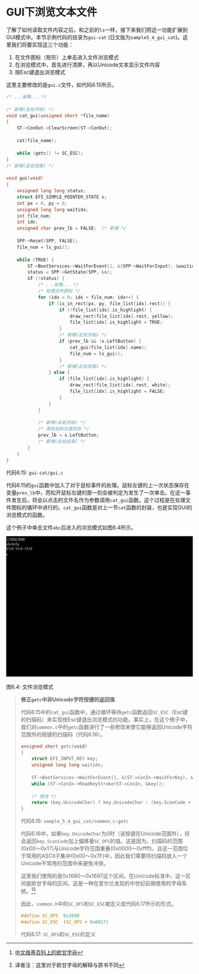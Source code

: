 # GUI下浏览文本文件

了解了如何读取文件内容之后，和之前的`ls`一样，接下来我们把这一功能扩展到GUI模式中。本节示例代码的目录为`gui-cat` (日文版为`sample5_4_gui_cat`)。这里我们将要实现这三个功能：

1. 在文件图标（矩形）上单击进入文件浏览模式
2. 在浏览模式中，首先进行清屏，再以Unicode文本显示文件内容
3. 按Esc键退出浏览模式

这里主要修改的是`gui.c`文件，如代码6.15所示。

```c
/* ...省略... */

/* 新增(此处开始) */
void cat_gui(unsigned short *file_name)
{
    ST->ConOut->ClearScreen(ST->ConOut);

    cat(file_name);

    while (getc() != SC_ESC);
}
/* 新增(此处结束) */

void gui(void)
{
    unsigned long long status;
    struct EFI_SIMPLE_POINTER_STATE s;
    int px = 0, py = 0;
    unsigned long long waitidx;
    int file_num;
    int idx;
    unsigned char prev_lb = FALSE;  /* 新增 */

    SPP->Reset(SPP, FALSE);
    file_num = ls_gui();

    while (TRUE) {
        ST->BootServices->WaitForEvent(1, &(SPP->WaitForInput), &waitidx);
        status = SPP->GetState(SPP, &s);
        if (!status) {
            /* ...省略... */
            /* 处理文件图标 */
            for (idx = 0; idx < file_num; idx++) {
                if (is_in_rect(px, py, file_list[idx].rect)) {
                    if (!file_list[idx].is_highlight) {
                        draw_rect(file_list[idx].rect, yellow);
                        file_list[idx].is_highlight = TRUE;
                    }
                    /* 新增(此处开始) */
                    if (prev_lb && !s.LeftButton) {
                        cat_gui(file_list[idx].name);
                        file_num = ls_gui();
                    }
                    /* 新增(此处结束) */
                } else {
                    if (file_list[idx].is_highlight) {
                        draw_rect(file_list[idx].rect, white);
                        file_list[idx].is_highlight = FALSE;
                    }
                }
            }

            /* 新增(此处开始) */
            /* 保存鼠标左键状态 */
            prev_lb = s.LeftButton;
            /* 新增(此处结束) */
        }
    }
}
```

代码6.15: `gui-cat/gui.c`

代码6.15的`gui`函数中加入了对于鼠标事件的处理。鼠标左键的上一次状态保存在变量`prev_lb`中，而松开鼠标左键的那一刻会被判定为发生了一次单击。在这一事件发生后，将会以点击的文件名作为参数调用`cat_gui`函数。这个过程是在处理文件图标的循环中进行的。`cat_gui`函数是对上一节`cat`函数的封装，也是实现GUI的浏览模式的函数。

这个例子中单击文件`abc`后进入的浏览模式如图6.4所示。

![文件浏览模式](../../images/part1/gui-cat.png)

图6.4: 文件浏览模式


> **修正`getc`中非Unicode字符按键的返回值**
> 
> 代码6.15中的`cat_gui`函数中，通过循环等待`getc`函数返回`SC_ESC`（Esc键的扫描码）来实现按Esc键退出浏览模式的功能。事实上，在这个例子中，我们对`common.c`中的`getc`函数进行了一些修改来使它能够返回Unicode字符范围外的按键的扫描码（代码6.16）。
> 
> ```c
> unsigned short getc(void)
> {
>     struct EFI_INPUT_KEY key;
>     unsigned long long waitidx;
>
>     ST->BootServices->WaitForEvent(1, &(ST->ConIn->WaitForKey), &waitidx);
>     while (ST->ConIn->ReadKeyStroke(ST->ConIn, &key));
> 
>     /* 修改 */
>     return (key.UnicodeChar) ? key.UnicodeChar : (key.ScanCode + SC_OFS);
> }
> ```
>
> 代码6.16: `sample_5_4_gui_cat/common_c:getc`
> 
> 代码6.16中，如果`key.UnicodeChar`为0时（该按键在Unicode范围外），将会返回`key.ScanCode`加上偏移量`SC_OFS`的值。这是因为，扫描码的范围(0x00〜0x17)与Unicode字符范围重叠(0x0000〜0xffff)，且这一范围位于常用的ASCII子集中(0x00～0x7F)中，因此我们需要将扫描码放入一个Unicode不常用的范围中来避免冲突。
>
> 这里我们使用的是0x1680〜0x1697这个区间。在Unicode标准中，这一区间是欧甘字母的区间。这是一种在爱尔兰发现的中世纪前期使用的字母系统。[^1][^2]
>
> 因此，`common.h`中的`SC_OFS`和`SC_ESC`被定义成代码6.17所示的形式。
>
> ```c
> #define SC_OFS  0x1680
> #define SC_ESC  (SC_OFS + 0x0017)
> ```
>
> 代码6.17: `SC_OFS`和`SC_ESC`的定义


[^1]: [中文维基百科上的欧甘字母](https://zh.wikipedia.org/wiki/%E6%AD%90%E7%94%98%E5%AD%97%E6%AF%8D)

[^2]: 译者注：这里对于欧甘字母的解释与原书不同
